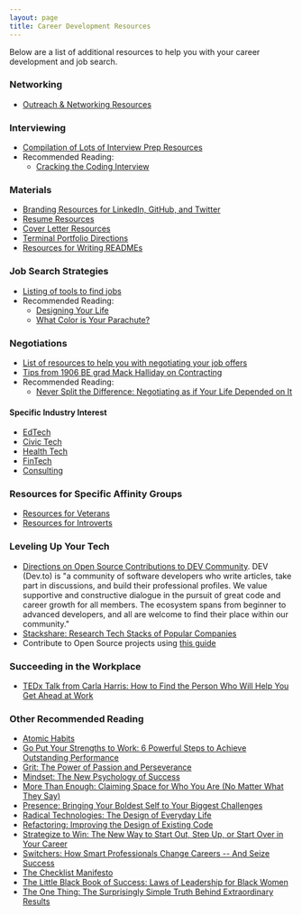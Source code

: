 ```yaml
---
layout: page
title: Career Development Resources
---
```


Below are a list of additional resources to help you with your career development and job search.

### Networking 
* [Outreach & Networking Resources](/resources/outreach_networking_resources)

### Interviewing
* [Compilation of Lots of Interview Prep Resources](/resources/interview_prep_resources)
* Recommended Reading:
   * [Cracking the Coding Interview](https://bookshop.org/books/cracking-the-coding-interview-189-programming-questions-and-solutions/9780984782857)

### Materials
* [Branding Resources for LinkedIn, GitHub, and Twitter](/resources/branding_resources)
* [Resume Resources](/resources/resume_resources)
* [Cover Letter Resources](/resources/cover_letter_resources)
* [Terminal Portfolio Directions](/resources/terminal_directions)
* [Resources for Writing READMEs](/resources/readme_resources)

### Job Search Strategies
* [Listing of tools to find jobs](/resources/finding_opportunities)
* Recommended Reading:
   * [Designing Your Life](https://bookshop.org/books/designing-your-life-how-to-build-a-well-lived-joyful-life/9781101875322)
   * [What Color is Your Parachute?](https://bookshop.org/books/what-color-is-your-parachute-2020-a-practical-manual-for-job-hunters-and-career-changers-revised/9781984856562)

### Negotiations
* [List of resources to help you with negotiating your job offers](/resources/negotiations)
* [Tips from 1906 BE grad Mack Halliday on Contracting](https://docs.google.com/document/d/1uq7N9DsqIEabHe19RGhKQ17yciKuZdZ7QYtOsLMqJiI/edit?usp=sharing)
* Recommended Reading:
   * [Never Split the Difference: Negotiating as if Your Life Depended on It](https://bookshop.org/books/never-split-the-difference-negotiating-as-if-your-life-depended-on-it/9780062407801)

#### Specific Industry Interest

* [EdTech](/resources/edtech_resources)
* [Civic Tech](/resources/civic_tech_resources)
* [Health Tech](/resources/health_tech_resources)
* [FinTech](/resources/fintech_resources)
* [Consulting](/resources/consulting_resources)

### Resources for Specific Affinity Groups
* [Resources for Veterans](/resources/veteran_resources)
* [Resources for Introverts](/resources/introversion_resources)

### Leveling Up Your Tech
* [Directions on Open Source Contributions to DEV Community](https://github.com/forem/forem). DEV (Dev.to) is "a community of software developers who write articles, take part in discussions, and build their professional profiles. We value supportive and constructive dialogue in the pursuit of great code and career growth for all members. The ecosystem spans from beginner to advanced developers, and all are welcome to find their place within our community."
* [Stackshare: Research Tech Stacks of Popular Companies](https://stackshare.io/stacks)
* Contribute to Open Source projects using [this guide](https://opensource.guide/)

### Succeeding in the Workplace
* [TEDx Talk from Carla Harris: How to Find the Person Who Will Help You Get Ahead at Work](https://www.leadingauthorities.com/speakers/video/carla-harris-how-find-person-who-will-help-you-get-ahead-work-tedx)

### Other Recommended Reading
* [Atomic Habits](https://bookshop.org/books/atomic-habits-an-easy-proven-way-to-build-good-habits-break-bad-ones/9780735211292)
* [Go Put Your Strengths to Work: 6 Powerful Steps to Achieve Outstanding Performance](https://bookshop.org/books/go-put-your-strengths-to-work-6-powerful-steps-to-achieve-outstanding-performance/9780743261685)
* [Grit: The Power of Passion and Perseverance](https://bookshop.org/books/grit-the-power-of-passion-and-perseverance/9781501111112)
* [Mindset: The New Psychology of Success](https://bookshop.org/books/mindset-the-new-psychology-of-success/9780345472328)
* [More Than Enough: Claiming Space for Who You Are (No Matter What They Say)](https://bookshop.org/books/more-than-enough-claiming-space-for-who-you-are-no-matter-what-they-say/9780525561583)
* [Presence: Bringing Your Boldest Self to Your Biggest Challenges](https://bookshop.org/books/presence-bringing-your-boldest-self-to-your-biggest-challenges/9780316256582)
* [Radical Technologies: The Design of Everyday Life](https://www.versobooks.com/books/2742-radical-technologies)
* [Refactoring: Improving the Design of Existing Code](https://bookshop.org/books/refactoring-improving-the-design-of-existing-code/9780134757599)
* [Strategize to Win: The New Way to Start Out, Step Up, or Start Over in Your Career](https://bookshop.org/books/strategize-to-win-the-new-way-to-start-out-step-up-or-start-over-in-your-career/9781594633058)
* [Switchers: How Smart Professionals Change Careers -- And Seize Success](https://bookshop.org/books/switchers-how-smart-professionals-change-careers-and-seize-success/9780814439630)
* [The Checklist Manifesto](https://bookshop.org/books/the-checklist-manifesto-how-to-get-things-right/9780312430009)
* [The Little Black Book of Success: Laws of Leadership for Black Women](https://bookshop.org/books/the-little-black-book-of-success-laws-of-leadership-for-black-women/9780345518484)
* [The One Thing: The Surprisingly Simple Truth Behind Extraordinary Results](https://bookshop.org/books/the-one-thing-the-surprisingly-simple-truth-behind-extraordinary-results/9781885167774)

